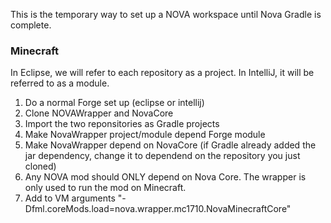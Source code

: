 This is the temporary way to set up a NOVA workspace until Nova Gradle is complete.

### Minecraft
In Eclipse, we will refer to each repository as a project. In IntelliJ, it will be referred to as a module.

1. Do a normal Forge set up (eclipse or intellij)
2. Clone NOVAWrapper and NovaCore
2. Import the two reponsitories as Gradle projects
3. Make NovaWrapper project/module depend Forge module
4. Make NovaWrapper depend on NovaCore (if Gradle already added the jar dependency, change it to dependend on the repository you just cloned)
5. Any NOVA mod should ONLY depend on Nova Core. The wrapper is only used to run the mod on Minecraft.
6. Add to VM arguments "-Dfml.coreMods.load=nova.wrapper.mc1710.NovaMinecraftCore"
